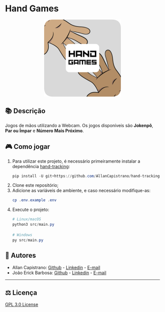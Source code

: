 # Hand Games

<p align="center">
  <img src="./images/hand-games-rounded.png" alt="Hand Games Icon" width="250px" height="250px">
</p>

## :books: Descrição ##
Jogos de mãos utilizando a Webcam. Os jogos disponíveis são **Jokenpô**, **Par ou Ímpar** e **Número Mais Próximo**.

## :video_game: Como jogar
1. Para utilizar este projeto, é necessário primeiramente instalar a dependência [hand-tracking](https://github.com/AllanCapistrano/handtracking):
   ```powershell
   pip install -U git+https://github.com/AllanCapistrano/hand-tracking.git
   ```
2. Clone este repositório;
3. Adicione as variáveis de ambiente, e caso necessário modifique-as:
   ```powershell
   cp .env.example .env
   ```
4. Execute o projeto:
   ```powershell
   # Linux/macOS
   python3 src/main.py

   # Windows
   py src/main.py
   ```

## :pushpin: Autores ##
- Allan Capistrano: [Github](https://github.com/AllanCapistrano) - [Linkedin](https://www.linkedin.com/in/allancapistrano/) - [E-mail](https://mail.google.com/mail/u/0/?view=cm&fs=1&tf=1&source=mailto&to=asantos@ecomp.uefs.br)
- João Erick Barbosa: [Github](https://github.com/JoaoErick) - [Linkedin](https://www.linkedin.com/in/joão-erick-barbosa-9050801b0/) - [E-mail](https://mail.google.com/mail/u/0/?view=cm&fs=1&tf=1&source=mailto&to=jsilva@ecomp.uefs.br)

------------

## :balance_scale: Licença ##
[GPL 3.0 License](./LICENSE)
